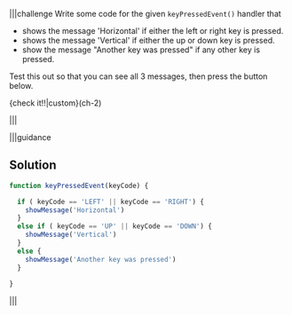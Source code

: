 |||challenge
Write some code for the given `keyPressedEvent()` handler that 

- shows the message 'Horizontal' if either the left or right key is pressed.
- shows the message 'Vertical' if either the up or down key is pressed.
- show the message "Another key was pressed" if any other key is pressed.

Test this out so that you can see all 3 messages, then press the button below.

{check it!!|custom}(ch-2)

|||

|||guidance
## Solution

```javascript
function keyPressedEvent(keyCode) {

  if ( keyCode == 'LEFT' || keyCode == 'RIGHT') {
    showMessage('Horizontal')
  } 
  else if ( keyCode == 'UP' || keyCode == 'DOWN') {
    showMessage('Vertical')
  } 
  else {
    showMessage('Another key was pressed')
  }
  
}
```
|||
